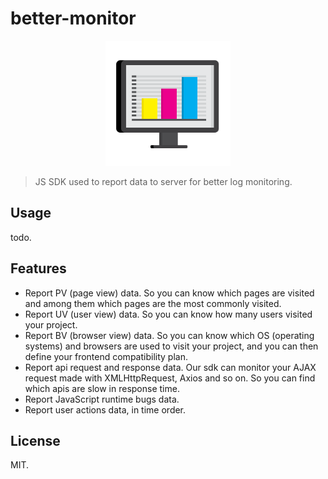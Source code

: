 # better-monitor

<div style="text-align:center;">
  <img style="width:200px;" src="./attachment/logo.svg">
</div>

> JS SDK used to report data to server for better log monitoring.

## Usage

todo.

## Features

- Report PV (page view) data. So you can know which pages are visited and among them which pages are the most commonly visited.
- Report UV (user view) data. So you can know how many users visited your project.
- Report BV (browser view) data. So you can know which OS (operating systems) and browsers are used to visit your project, and you can then define your frontend compatibility plan.
- Report api request and response data. Our sdk can monitor your AJAX request made with XMLHttpRequest, Axios and so on. So you can find which apis are slow in response time.
- Report JavaScript runtime bugs data.
- Report user actions data, in time order.

## License

MIT.
